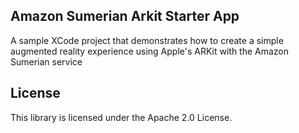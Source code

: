 ## Amazon Sumerian Arkit Starter App

A sample XCode project that demonstrates how to create a simple augmented reality experience using Apple's ARKit with the Amazon Sumerian service

## License

This library is licensed under the Apache 2.0 License. 
